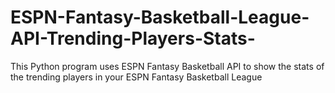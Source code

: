 # ESPN-Fantasy-Basketball-League-API-Trending-Players-Stats-
This Python program uses ESPN Fantasy Basketball API to show the stats of the trending players in your ESPN Fantasy Basketball League
